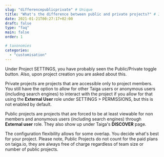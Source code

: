 ```yaml
---
slug: "differencepublicprivate" # Unique
title: "What's the difference between public and private projects?" # Is the question
date: 2021-01-21T00:27:17+02:00
draft: false
type: "faq"
main: false
order: 1

# taxonomies
categories:
  - "customisation"
---
```


Under Project SETTINGS, you have probably seen the Public/Private toggle button. Also, upon project creation you are asked about this.

Private projects are projects that are accessible only to project members. You still have the option to allow for other Taiga users or anonymous users (including search engines) to interact with the project if you allow for that using the **External User** role under SETTINGS > PERMISSIONS, but this is not enabled by default.

Public projects are projects that are forced to be at least viewable for non members and anonymous users (including search engines) through **External user** role. They also show up under Taiga's **DISCOVER** page.

The configuration flexibility allows for some overlap. You decide what's best for your project. Please note, Public Projects do not count for the paid plans on taiga.io, they are always free of charge regardless of team size or number of public projects.